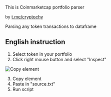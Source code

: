 This is Coinmarketcap portfolio parser

by [t.me/cryptochy](https://t.me/cryptochy)

Parsing any token transactions to dataframe

## English instruction

1. Select token in your portfolio
2. Click right mouse button and select "Inspect"

![Copy element](https://user-images.githubusercontent.com/48959405/179366380-313f016f-5a35-4879-91fa-25823c6e51fa.png)

3. Copy element
4. Paste in "source.txt"
5. Run script
